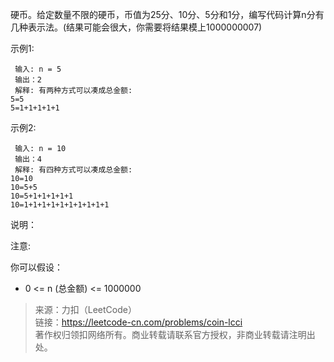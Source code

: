 硬币。给定数量不限的硬币，币值为25分、10分、5分和1分，编写代码计算n分有几种表示法。(结果可能会很大，你需要将结果模上1000000007)

示例1:
```
 输入: n = 5
 输出：2
 解释: 有两种方式可以凑成总金额:
5=5
5=1+1+1+1+1
```

示例2:
```
 输入: n = 10
 输出：4
 解释: 有四种方式可以凑成总金额:
10=10
10=5+5
10=5+1+1+1+1+1
10=1+1+1+1+1+1+1+1+1+1
```

说明：

注意:

你可以假设：
* 0 <= n (总金额) <= 1000000

> 来源：力扣（LeetCode）  
> 链接：https://leetcode-cn.com/problems/coin-lcci  
> 著作权归领扣网络所有。商业转载请联系官方授权，非商业转载请注明出处。  